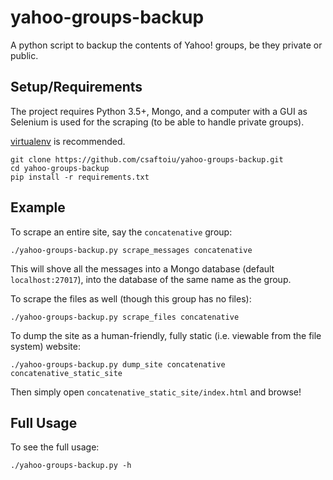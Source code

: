 # yahoo-groups-backup
A python script to backup the contents of Yahoo! groups, be they private or public.

## Setup/Requirements

The project requires Python 3.5+, Mongo, and a computer with a GUI as Selenium is used for the scraping (to be able to handle private groups).

[virtualenv](https://virtualenv.pypa.io/en/stable/) is recommended.

    git clone https://github.com/csaftoiu/yahoo-groups-backup.git
    cd yahoo-groups-backup
    pip install -r requirements.txt

## Example

To scrape an entire site, say the `concatenative` group:

    ./yahoo-groups-backup.py scrape_messages concatenative

This will shove all the messages into a Mongo database (default `localhost:27017`), into the database of the same name as the group.

To scrape the files as well (though this group has no files):

    ./yahoo-groups-backup.py scrape_files concatenative

To dump the site as a human-friendly, fully static (i.e. viewable from the file system) website:

    ./yahoo-groups-backup.py dump_site concatenative concatenative_static_site

Then simply open `concatenative_static_site/index.html` and browse!

## Full Usage

To see the full usage:

    ./yahoo-groups-backup.py -h
